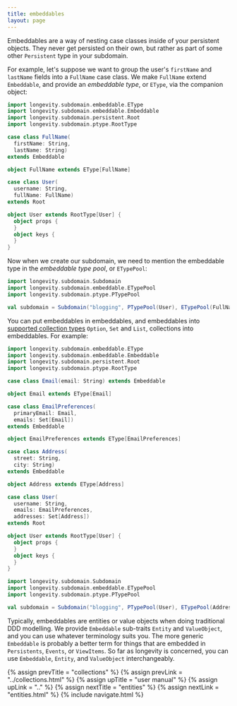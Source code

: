 ```yaml
---
title: embeddables
layout: page
---
```


Embeddables are a way of nesting case classes inside of your
persistent objects. They never get persisted on their own, but rather
as part of some other `Persistent` type in your subdomain.

For example, let's suppose we want to group the user's `firstName` and
`lastName` fields into a `FullName` case class. We make `FullName`
extend `Embeddable`, and provide an _embeddable type_, or `EType`, via
the companion object:

```scala
import longevity.subdomain.embeddable.EType
import longevity.subdomain.embeddable.Embeddable
import longevity.subdomain.persistent.Root
import longevity.subdomain.ptype.RootType

case class FullName(
  firstName: String,
  lastName: String)
extends Embeddable

object FullName extends EType[FullName]

case class User(
  username: String,
  fullName: FullName)
extends Root

object User extends RootType[User] {
  object props {
  }
  object keys {
  }
}
```

Now when we create our subdomain, we need to mention the embeddable
type in the _embeddable type pool_, or `ETypePool`:

```scala
import longevity.subdomain.Subdomain
import longevity.subdomain.embeddable.ETypePool
import longevity.subdomain.ptype.PTypePool

val subdomain = Subdomain("blogging", PTypePool(User), ETypePool(FullName))
```

You can put embeddables in embeddables, and embeddables into
[supported collection types](../collections.html) `Option`, `Set` and
`List`, collections into embeddables. For example:

```scala
import longevity.subdomain.embeddable.EType
import longevity.subdomain.embeddable.Embeddable
import longevity.subdomain.persistent.Root
import longevity.subdomain.ptype.RootType

case class Email(email: String) extends Embeddable

object Email extends EType[Email]

case class EmailPreferences(
  primaryEmail: Email,
  emails: Set[Email])
extends Embeddable

object EmailPreferences extends EType[EmailPreferences]

case class Address(
  street: String,
  city: String)
extends Embeddable

object Address extends EType[Address]

case class User(
  username: String,
  emails: EmailPreferences,
  addresses: Set[Address])
extends Root

object User extends RootType[User] {
  object props {
  }
  object keys {
  }
}

import longevity.subdomain.Subdomain
import longevity.subdomain.embeddable.ETypePool
import longevity.subdomain.ptype.PTypePool

val subdomain = Subdomain("blogging", PTypePool(User), ETypePool(Address, Email, EmailPreferences))
```

Typically, embeddables are entities or value objects when doing
traditional DDD modelling. We provide `Embeddable` sub-traits `Entity`
and `ValueObject`, and you can use whatever terminology suits you.
The more generic `Embeddable` is probably a better term for things
that are embedded in `Persistents`, `Events`, or `ViewItems`. So far
as longevity is concerned, you can use `Embeddable`, `Entity`, and
`ValueObject` interchangeably.

{% assign prevTitle = "collections" %}
{% assign prevLink = "../collections.html" %}
{% assign upTitle = "user manual" %}
{% assign upLink = ".." %}
{% assign nextTitle = "entities" %}
{% assign nextLink = "entities.html" %}
{% include navigate.html %}

